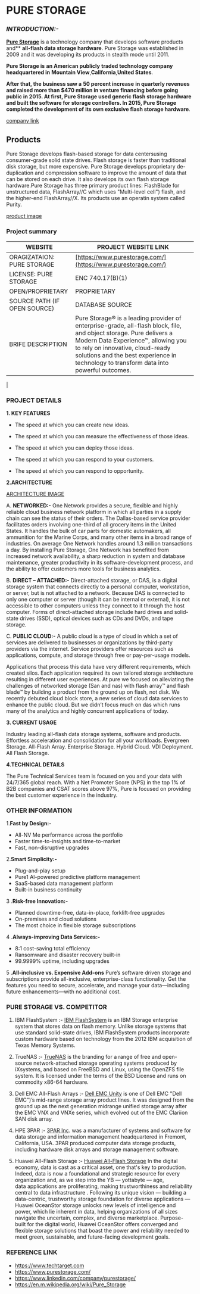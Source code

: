 ﻿

# PURE STORAGE

### ***INTRODUCTION:-***

[**Pure Storage**](https://www.purestorage.com/) is a technology company that develops software products and** **all-flash data storage hardware**. Pure Storage was established in 2009 and it was developing its products in stealth mode until 2011.

**Pure Storage is** **an American publicly** **traded technology company headquartered in** **Mountain View**,**California**,**United States**.

**After that, the business saw a** **50 percent increase** **in quarterly revenues and raised more than $470 million in venture financing before going public in 2015. At first, Pure Storage used generic flash storage hardware and built the software for storage controllers. In 2015, Pure Storage completed the development of** **its own exclusive flash storage hardware**.

[company link](https://blog.purestorage.com/wp-content/uploads/2017/07/blog.purestorage.comwww.codyhosterman.comintr-a2cce344e8b121c01ebc89178ce835d83265fc50-768x382.jpg)
 
## Products

Pure Storage develops flash-based storage for data centersusing consumer-grade solid state drives. Flash storage is faster than traditional disk storage, but more expensive. Pure Storage develops proprietary de-duplication and compression software to improve the amount of data that can be stored on each drive.  It also develops its own flash storage hardware.Pure Storage has three primary product lines: FlashBlade for unstructured data, FlashArray//C which uses "Multi-level cell")  flash, and the higher-end  FlashArray//X.  Its products use an operatin system called Purity.
  
[product image](https://th.bing.com/th/id/R.47a27d43d8930096df0efa8fa3165fd5?rik=Vb74hkvhnqy5VQ&riu=http%3a%2f%2fgeekfluent.com%2fwp-content%2fuploads%2f2016%2f03%2fFlashBlade.png&ehk=px3wnMvE40yx2ErVGpRmEotYvnaOQ7qBZH4MUuQBd6w%3d&risl=&pid=ImgRaw&r=0)


### **Project summary**

| WEBSITE | PROJECT WEBSITE LINK |
|--|--|
| ORAGIZATAION: PURE STORAGE | [https://www.purestorage.com/](https://www.purestorage.com/) |
| LICENSE: PURE STORAGE|ENC 740.17(B)(1)|
| OPEN/PROPRIETARY |PROPRIETARY  |
| SOURCE PATH (IF OPEN SOURCE) |DATABASE SOURCE |
|BRIFE DESCRIPTION| Pure Storage® is a leading provider of enterprise-grade, all-flash block, file, and object storage. Pure delivers a Modern Data Experience™, allowing you to rely on innovative, cloud-ready solutions and the best experience in technology to transform data into powerful outcomes. |
|

### **PROJECT DETAILS**

**1. KEY FEATURES** 

 - The speed at which you can create new ideas.
 	
 - 	The speed at which you can measure the effectiveness of those ideas.
 
 - The speed at which you can deploy those ideas.
 - 	The speed at which you can respond to your customers. 	

 - The speed at which you can respond to opportunity.

**2.ARCHITECTURE**

[ARCHITECTURE IMAGE](![image](https://user-images.githubusercontent.com/122254775/220024204-7acc378b-c8e4-418e-af17-9ddf1b0880f0.png)
)
     

 A. **NETWORKED:-**
                  One Network provides a secure, flexible and highly reliable cloud business network platform in which all parties in a supply chain can see the status of their orders. The Dallas-based service provider facilitates orders involving one-third of all grocery items in the United States. It handles the bulk of car parts for domestic automakers, all ammunition for the Marine Corps, and many other items in a broad range of industries. On average One Network handles around 1.3 million transactions a day. By installing Pure Storage, One Network has benefited from increased network availability, a sharp reduction in system and database maintenance, greater productivity in its software-development process, and the ability to offer customers more tools for business analytics.

  B.  **DIRECT – ATTACHED:-**
                           Direct-attached storage, or DAS, is a digital storage system that connects directly to a personal computer, workstation, or server, but is not attached to a network. Because DAS is connected to only one computer or server (though it can be internal or external), it is not accessible to other computers unless they connect to it through the host computer.
            Forms of direct-attached storage include hard drives and solid-state drives (SSD), optical devices such as CDs and DVDs, and tape storage.

  C.  **PUBLIC CLOUD:-**
                      A public cloud is a type of cloud in which a set of services are delivered to businesses or organizations by third-party providers via the internet. Service providers offer resources such as applications, compute, and storage through free or pay-per-usage models.
                      
  Applications that process this data have very different requirements, which created silos.  Each application required its own tailored storage architecture resulting in different user experiences.  At pure we focused on alleviating the challenges of networked storage (San and nas) with flash array™ and flash blade™ by building a product from the ground up on flash, not disk.  We recently debuted cloud block store, a new series of cloud data services to enhance the public cloud.  But we didn’t focus much on das which runs many of the analytics and highly concurrent applications of today.
       

**3. CURRENT USAGE**
          

Industry leading all-flash data storage systems, software and products. Effortless acceleration and consolidation for all your workloads. Evergreen Storage. All-Flash Array. Enterprise Storage. Hybrid Cloud. VDI Deployment. All Flash Storage.
    

**4.TECHNICAL DETAILS**

The Pure Technical Services team is focused on you and your data with 24/7/365 global reach. With a Net Promoter Score (NPS) in the top 1% of B2B companies and CSAT scores above 97%, Pure is focused on providing the best customer experience in the industry.

### OTHER INFORMATION
    
  1.**Fast by Design:-**
 

 - All-NV Me performance across the portfolio
 - Faster time-to-insights and time-to-market
 - Fast, non-disruptive upgrades

 2.**Smart Simplicity:-**
  

 - Plug-and-play setup
 - Pure1 AI-powered predictive platform management
 - SaaS-based data management platform
 - Built-in business continuity

 3 .**Risk-free Innovation:-**

 - Planned downtime-free, data-in-place, forklift-free upgrades
 - On-premises and cloud solutions
 - The most choice in flexible storage subscriptions

4 .**Always-improving Data Services:-**

 - 8:1 cost-saving total efficiency
 - Ransomware and disaster recovery built-in 
 - 99.9999% uptime, including upgrades

5 .**All-inclusive vs. Expensive Add-ons**
              Pure’s software driven storage and subscriptions provide all-inclusive, enterprise-class functionality. Get the features you need to secure, accelerate, and manage your data—including future enhancements—with no additional cost.
            

### PURE STORAGE VS. COMPETITOR

 

 1. IBM FlashSystem :-
                [IBM FlashSystem](https://www.ibm.com/in-en/flashsystem) is an IBM Storage enterprise system that stores data on flash memory. Unlike storage systems that use standard solid-state drives, IBM FlashSystem products incorporate custom hardware based on technology from the 2012 IBM acquisition of Texas Memory Systems.
                
 2. TrueNAS :-
 [TrueNAS](https://www.googleadservices.com/pagead/aclk?sa=L&ai=DChcSEwj1orOehp79AhVRDCsKHcWaAJoYABAAGgJzZg&ohost=www.google.com&cid=CAESa-D21b77l4u1WOf0NH_PdFXQgbpHJf_2IDN1zsJQQfLgYcOP_XFeZWl4IfcTZ_yQltekY5FnNthWvQBo4dnvB9dPdNbp--RotJVmEqfywhwz-VrYZIeMurIvjMNKvA7d6Om9Pox3Arm7Ckpm&sig=AOD64_104KegLVXVIrG7677xJXYvuVjgBg&q&adurl&ved=2ahUKEwjrqayehp79AhXH9nMBHTGTBKQQ0Qx6BAgJEAE) is the branding for a range of free and open-source network-attached storage operating systems produced by iXsystems, and based on FreeBSD and Linux, using the OpenZFS file system. It is licensed under the terms of the BSD License and runs on commodity x86-64 hardware.
 
 3. Dell EMC All-Flash Arrays :-
[Dell EMC Unity](https://www.dell.com/en-in/work/shop/productdetailstxn/storage-sc-all-flash) is one of Dell EMC "Dell EMC")’s mid-range storage array product lines. It was designed from the ground up as the next generation midrange unified storage array after the EMC VNX and VNXe series, which evolved out of the EMC Clariion SAN disk array.
 4. HPE 3PAR :-
[3PAR Inc](https://www.hpe.com/us/en/storage/3par.html). was a manufacturer of systems and software for data storage and information management headquartered in Fremont, California, USA. 3PAR produced computer data storage products, including hardware disk arrays and storage management software.
 5. Huawei All-Flash Storage :-
[Huawei All-Flash Storage](https://e.huawei.com/in/products/storage) In the digital economy, data is cast as a critical asset, one that's key to production.  
Indeed, data is now a foundational and strategic resource for every organization and, as we step into the YB — yottabyte — age,  
data applications are proliferating, making trustworthiness and reliability central to data infrastructure  . Following its unique vision — building a data-centric, trustworthy storage foundation for diverse applications —  
Huawei OceanStor storage unlocks new levels of intelligence and power, which lie inherent in data, helping organizations of all sizes  
navigate the uncertain, complex, and diverse marketplace. Purpose-built for the digital world, Huawei OceanStor offers converged and  
flexible storage solutions that boast the power and reliability needed to meet green, sustainable, and future-facing development goals.


### **REFERENCE LINK**

 - https://www.techtarget.com 
 -  https://www.purestorage.com/
 - https://www.linkedin.com/company/purestorage/
 - https://en.m.wikipedia.org/wiki/Pure_Storage

